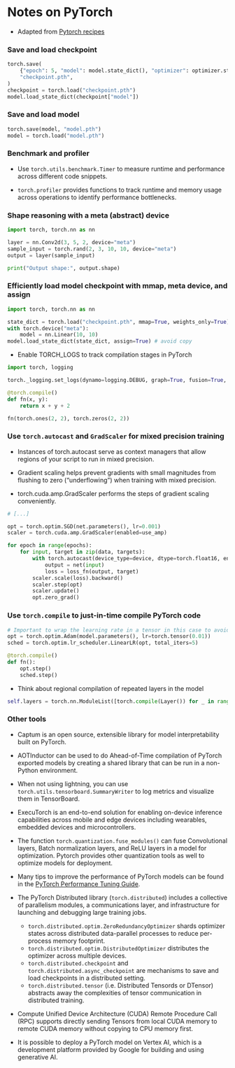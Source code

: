 # Notes on PyTorch

- Adapted from [Pytorch recipes](https://pytorch.org/tutorials/recipes/recipes_index.html)

### Save and load checkpoint

```python
torch.save(
    {"epoch": 5, "model": model.state_dict(), "optimizer": optimizer.state_dict()},
    "checkpoint.pth",
)
checkpoint = torch.load("checkpoint.pth")
model.load_state_dict(checkpoint["model"])
```

### Save and load model

```python
torch.save(model, "model.pth")
model = torch.load("model.pth")
```

### Benchmark and profiler

- Use `torch.utils.benchmark.Timer` to measure runtime and performance across different code snippets.

- `torch.profiler` provides functions to track runtime and memory usage across operations to identify performance bottlenecks.

### Shape reasoning with a meta (abstract) device

```python
import torch, torch.nn as nn

layer = nn.Conv2d(3, 5, 2, device="meta")
sample_input = torch.rand(2, 3, 10, 10, device="meta")
output = layer(sample_input)

print("Output shape:", output.shape)
```

### Efficiently load model checkpoint with mmap, meta device, and assign

```python
import torch, torch.nn as nn

state_dict = torch.load("checkpoint.pth", mmap=True, weights_only=True)
with torch.device("meta"):
    model = nn.Linear(10, 10)
model.load_state_dict(state_dict, assign=True) # avoid copy
```

- Enable TORCH_LOGS to track compilation stages in PyTorch

```python
import torch, logging

torch._logging.set_logs(dynamo=logging.DEBUG, graph=True, fusion=True, output_code=True)

@torch.compile()
def fn(x, y):
    return x + y + 2

fn(torch.ones(2, 2), torch.zeros(2, 2))
```

### Use `torch.autocast` and `GradScaler` for mixed precision training

- Instances of torch.autocast serve as context managers that allow regions of your script to run in mixed precision.

- Gradient scaling helps prevent gradients with small magnitudes from flushing to zero (“underflowing”) when training with mixed precision.

- torch.cuda.amp.GradScaler performs the steps of gradient scaling conveniently.

```python
# [...]

opt = torch.optim.SGD(net.parameters(), lr=0.001)
scaler = torch.cuda.amp.GradScaler(enabled=use_amp)

for epoch in range(epochs):
    for input, target in zip(data, targets):
        with torch.autocast(device_type=device, dtype=torch.float16, enabled=use_amp):
            output = net(input)
            loss = loss_fn(output, target)
        scaler.scale(loss).backward()
        scaler.step(opt)
        scaler.update()
        opt.zero_grad()
```

### Use `torch.compile` to just-in-time compile PyTorch code

```python
# Important to wrap the learning rate in a tensor in this case to avoid multiple compilations
opt = torch.optim.Adam(model.parameters(), lr=torch.tensor(0.01))
sched = torch.optim.lr_scheduler.LinearLR(opt, total_iters=5)

@torch.compile()
def fn():
    opt.step()
    sched.step()
```

- Think about regional compilation of repeated layers in the model

```python
self.layers = torch.nn.ModuleList([torch.compile(Layer()) for _ in range(64)])
```

### Other tools

- Captum is an open source, extensible library for model interpretability built on PyTorch.

- AOTInductor can be used to do Ahead-of-Time compilation of PyTorch exported models by creating a shared library that can be run in a non-Python environment.

- When not using lightning, you can use `torch.utils.tensorboard.SummaryWriter` to log metrics and visualize them in TensorBoard.

- ExecuTorch is an end-to-end solution for enabling on-device inference capabilities across mobile and edge devices including wearables, embedded devices and microcontrollers.

- The function `torch.quantization.fuse_modules()` can fuse Convolutional layers, Batch normalization layers, and ReLU layers in a model for optimization. Pytorch provides other quantization tools as well to optimize models for deployment.

- Many tips to improve the performance of PyTorch models can be found in the [PyTorch Performance Tuning Guide](https://pytorch.org/tutorials/recipes/recipes/tuning_guide.html).

- The PyTorch Distributed library (`torch.distributed`) includes a collective of parallelism modules, a communications layer, and infrastructure for launching and debugging large training jobs.

  - `torch.distributed.optim.ZeroRedundancyOptimizer` shards optimizer states across distributed data-parallel processes to reduce per-process memory footprint.
  - `torch.distributed.optim.DistributedOptimizer` distributes the optimizer across multiple devices.
  - `torch.distributed.checkpoint` and `torch.distributed.async_checkpoint` are mechanisms to save and load checkpoints in a distributed setting.
  - `torch.distributed.tensor` (i.e. Distributed Tensords or DTensor) abstracts away the complexities of tensor communication in distributed training.

- Compute Unified Device Architecture (CUDA) Remote Procedure Call (RPC) supports directly sending Tensors from local CUDA memory to remote CUDA memory without copying to CPU memory first.

- It is possible to deploy a PyTorch model on Vertex AI, which is a development platform provided by Google for building and using generative AI.
